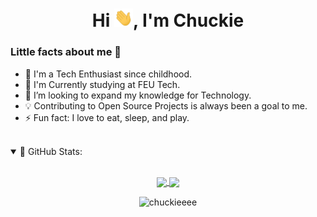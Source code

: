 <h1 align="center">Hi <img src="https://raw.githubusercontent.com/ABSphreak/ABSphreak/master/gifs/Hi.gif" width="30px">, I'm Chuckie </h1>

<h3>Little facts about me 🧑</h3>

- 🧞 I'm a Tech Enthusiast since childhood.
- 🔭 I'm Currently studying at FEU Tech.
- 👯 I’m looking to expand my knowledge for Technology.
- 💡 Contributing to Open Source Projects is always been a goal to me.
- ⚡ Fun fact: I love to eat, sleep, and play.
<br>

<details open="">
<summary>
 📔 GitHub Stats:
</summary>
<br>
<p align="center">
  <a href="https://github.com/chuckieeee">
    <img align="center"  height="175px" src="https://github-readme-stats.vercel.app/api?username=chuckieeee&show_icons=true&hide_border=true&title_color=000000&amp&icon_color=000000&amp&text_color=000000&amp&bg_color=B7C9F2&count_private=true&include_all_commits=true"/>
  </a>
  <a href="https://github.com/chuckieeee">
    <img align="center" height="175px"  src="https://github-readme-stats.vercel.app/api/top-langs/?username=chuckieeee&text_color=000000&bg_color=B7C9F2&title_color=000000&langs_count=15&layout=compact&hide_border=true" />
  </a>
</p>
  <p align="center"><img align="center" src="https://github-readme-streak-stats.herokuapp.com/?user=chuckieeee&text_color=FFFFFF&bg_color=000000&title_color=94b4a4&langs_count=15&layout=compact&hide_border=true" alt="chuckieeee" /></p>
</details>

